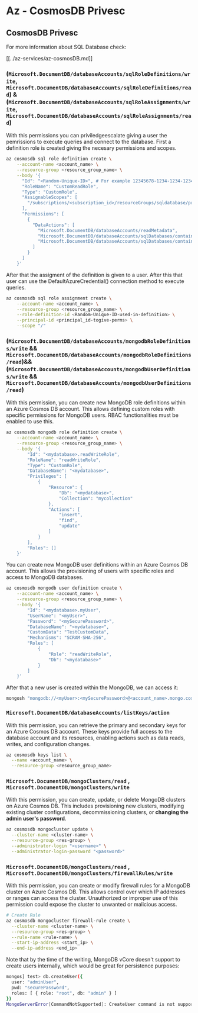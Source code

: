 # Az - CosmosDB Privesc

## CosmosDB Privesc
For more information about SQL Database check:

[[../az-services/az-cosmosDB.md]]

### (`Microsoft.DocumentDB/databaseAccounts/sqlRoleDefinitions/write`, `Microsoft.DocumentDB/databaseAccounts/sqlRoleDefinitions/read`) & (`Microsoft.DocumentDB/databaseAccounts/sqlRoleAssignments/write`, `Microsoft.DocumentDB/databaseAccounts/sqlRoleAssignments/read`)

With this permissions you can priviledgeescalate giving a user the pemrissions to execute queries and connect to the database. First a definition role is created giving the necesary permissions and scopes.

```bash
az cosmosdb sql role definition create \
    --account-name <account_name> \
    --resource-group <resource_group_name> \
    --body '{
      "Id": "<Random-Unique-ID>", # For example 12345678-1234-1234-1234-123456789az
      "RoleName": "CustomReadRole",
      "Type": "CustomRole",
      "AssignableScopes": [
        "/subscriptions/<subscription_id>/resourceGroups/sqldatabase/providers/Microsoft.DocumentDB/databaseAccounts/<account_name>"
      ],
      "Permissions": [
        {
          "DataActions": [
            "Microsoft.DocumentDB/databaseAccounts/readMetadata",
            "Microsoft.DocumentDB/databaseAccounts/sqlDatabases/containers/items/read",
            "Microsoft.DocumentDB/databaseAccounts/sqlDatabases/containers/*"
          ]
        }
      ]
    }'
```

After that the assigment of the definition is given to a user. After this that user can use the DefaultAzureCredential() connection method to execute queries.

```bash
az cosmosdb sql role assignment create \
    --account-name <account_name> \
    --resource-group <resource_group_name> \
    --role-definition-id <Random-Unique-ID-used-in-definition> \
    --principal-id <principal_id-togive-perms> \
    --scope "/"
```

### (`Microsoft.DocumentDB/databaseAccounts/mongodbRoleDefinitions/write` && `Microsoft.DocumentDB/databaseAccounts/mongodbRoleDefinitions/read`)&& (`Microsoft.DocumentDB/databaseAccounts/mongodbUserDefinitions/write` && `Microsoft.DocumentDB/databaseAccounts/mongodbUserDefinitions/read`)

With this permission, you can create new MongoDB role definitions within an Azure Cosmos DB account. This allows defining custom roles with specific permissions for MongoDB users. RBAC functionalities must be enabled to use this.

```bash
az cosmosdb mongodb role definition create \
    --account-name <account_name> \
    --resource-group <resource_group_name> \
    --body '{
        "Id": "<mydatabase>.readWriteRole",
        "RoleName": "readWriteRole",
        "Type": "CustomRole",
        "DatabaseName": "<mydatabase>",
        "Privileges": [
            {
                "Resource": {
                    "Db": "<mydatabase>",
                    "Collection": "mycollection"
                },
                "Actions": [
                    "insert",
                    "find",
                    "update"
                ]
            }
        ],
        "Roles": []
    }'
```

You can create new MongoDB user definitions within an Azure Cosmos DB account. This allows the provisioning of users with specific roles and access to MongoDB databases.

```bash
az cosmosdb mongodb user definition create \
    --account-name <account_name> \
    --resource-group <resource_group_name> \
    --body '{
        "Id": "<mydatabase>.myUser",
        "UserName": "<myUser>",
        "Password": "<mySecurePassword>",
        "DatabaseName": "<mydatabase>",
        "CustomData": "TestCustomData",
        "Mechanisms": "SCRAM-SHA-256",
        "Roles": [
            {
                "Role": "readWriteRole",
                "Db": "<mydatabase>"
            }
        ]
    }'
```

After that a new user is created within the MongoDB, we can access it:
```bash
mongosh "mongodb://<myUser>:<mySecurePassword>@<account_name>.mongo.cosmos.azure.com:10255/<mymongodatabase>?ssl=true&replicaSet=globaldb&retrywrites=false"
```

### `Microsoft.DocumentDB/databaseAccounts/listKeys/action`

With this permission, you can retrieve the primary and secondary keys for an Azure Cosmos DB account. These keys provide full access to the database account and its resources, enabling actions such as data reads, writes, and configuration changes.

```bash
az cosmosdb keys list \
  --name <account_name> \
  --resource-group <resource_group_name>
```

### `Microsoft.DocumentDB/mongoClusters/read` , `Microsoft.DocumentDB/mongoClusters/write`

With this permission, you can create, update, or delete MongoDB clusters on Azure Cosmos DB. This includes provisioning new clusters, modifying existing cluster configurations, decommissioning clusters, or **changing the admin user's password**.

```bash
az cosmosdb mongocluster update \
  --cluster-name <cluster-name> \
  --resource-group <res-group> \
  --administrator-login "<username>" \
  --administrator-login-password "<password>" 
```

### `Microsoft.DocumentDB/mongoClusters/read` , `Microsoft.DocumentDB/mongoClusters/firewallRules/write`

With this permission, you can create or modify firewall rules for a MongoDB cluster on Azure Cosmos DB. This allows control over which IP addresses or ranges can access the cluster. Unauthorized or improper use of this permission could expose the cluster to unwanted or malicious access.

```bash
# Create Rule
az cosmosdb mongocluster firewall-rule create \
  --cluster-name <cluster-name> \
  --resource-group <res-group> \
  --rule-name <rule-name> \
  --start-ip-address <start_ip> \
  --end-ip-address <end_ip>
```

Note that by the time of the writing, MongoDB vCore doesn't support to create users internally, which would be great for persistence purposes:

```bash
mongos] test> db.createUser({
  user: "adminUser",
  pwd: "securePassword",
  roles: [ { role: "root", db: "admin" } ]
})
MongoServerError[CommandNotSupported]: CreateUser command is not supported
```


